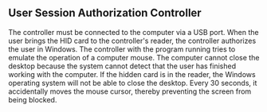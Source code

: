 ##  User Session Authorization Controller

The controller must be connected to the computer via a USB port. When the user brings the HID card to the controller's reader, the controller authorizes the user in Windows.
The controller with the program running tries to emulate the operation of a computer mouse. The computer cannot close the desktop because the system cannot detect that the user has finished working with the computer.
If the hidden card is in the reader, the Windows operating system will not be able to close the desktop. Every 30 seconds, it accidentally moves the mouse cursor, thereby preventing the screen from being blocked.
